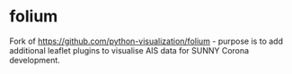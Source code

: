 # folium
Fork of https://github.com/python-visualization/folium - purpose is to add additional leaflet plugins to visualise AIS data for SUNNY Corona development.
